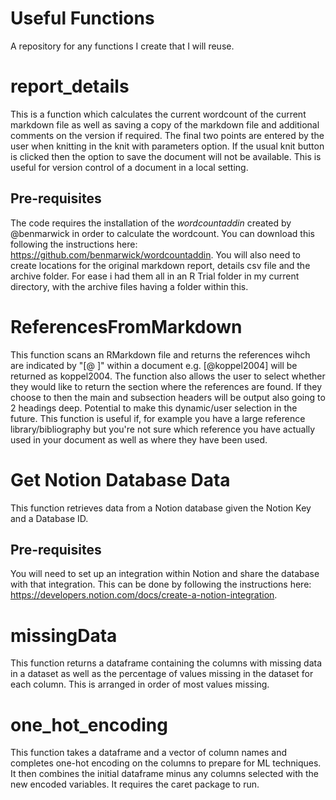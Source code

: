 # Useful Functions
A repository for any functions I create that I will reuse.

# report_details
This is a function which calculates the current wordcount of the current markdown file as well as saving a copy of the markdown file and additional comments on the version if required. The final two points are entered by the user when knitting in the knit with parameters option. If the usual knit button is clicked then the option to save the document will not be available. This is useful for version control of a document in a local setting.

## Pre-requisites
The code requires the installation of the _wordcountaddin_ created by @benmarwick in order to calculate the wordcount. You can download this following the instructions here: https://github.com/benmarwick/wordcountaddin. You will also need to create locations for the original markdown report, details csv file and the archive folder. For ease i had them all in an R Trial folder in my current directory, with the archive files having a folder within this.

# ReferencesFromMarkdown
This function scans an RMarkdown file and returns the references wihch are indicated by "[@ ]" within a document e.g. [@koppel2004] will be returned as koppel2004. The function also allows the user to select whether they would like to return the section where the references are found. If they choose to then the main and subsection headers will be output also going to 2 headings deep. Potential to make this dynamic/user selection in the future. This function is useful if, for example you have a large reference library/bibliography but you're not sure which reference you have actually used in your document as well as where they have been used.

# Get Notion Database Data
This function retrieves data from a Notion database given the Notion Key and a Database ID. 

## Pre-requisites
You will need to set up an integration within Notion and share the database with that integration. This can be done by following the instructions here: https://developers.notion.com/docs/create-a-notion-integration.

# missingData
This function returns a dataframe containing the columns with missing data in a dataset as well as the percentage of values missing in the dataset for each column. This is arranged in order of most values missing.

# one_hot_encoding
This function takes a dataframe and a vector of column names and completes one-hot encoding on the columns to prepare for ML techniques. It then combines the initial dataframe minus any columns selected with the new encoded variables. It requires the caret package to run.
